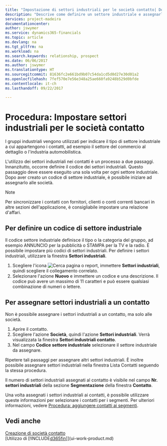 ```yaml
---
title: "Impostazione di settori industriali per le società contatto| Documenti Microsoft"
description: "Descrive come definire un settore industriale e assegnarlo a una società contatto, ad esempio il settore del commercio al dettaglio o dell'industria automobilistica."
services: project-madeira
documentationcenter: 
author: jswymer
ms.service: dynamics365-financials
ms.topic: article
ms.devlang: na
ms.tgt_pltfrm: na
ms.workload: na
ms.search.keywords: relationship, prospect
ms.date: 06/06/2017
ms.author: jswymer
ms.translationtype: HT
ms.sourcegitcommit: 81636fc2e661bd9b07c54da1cd5d0d27e30d01a2
ms.openlocfilehash: 7fef570e7e56e348a25ae660fa9248b529d0bfde
ms.contentlocale: it-ch
ms.lasthandoff: 09/22/2017

---
```

# <a name="how-to-set-up-industry-groups-for-contact-companies"></a>Procedura: Impostare settori industriali per le società contatto
I gruppi industriali vengono utilizzati per indicare il tipo di settore industriale a cui appartengono i contatti, ad esempio il settore del commercio al dettaglio o l'industria automobilistica.

L'utilizzo dei settori industriali nei contatti è un processo a due passaggi. Innanzitutto, occorre definire il codice dei settori industriali. Questo passaggio deve essere eseguito una sola volta per ogni settore industriale. Dopo aver creato un codice di settore industriale, è possibile iniziare ad assegnarlo alle società.

> [!NOTE]  
>   Per sincronizzare i contatti con fornitori, clienti o conti correnti bancari in altre sezioni dell'applicazione, è consigliabile impostare una relazione d'affari.

## <a name="to-define-an-industry-group-code"></a>Per definire un codice di settore industriale
Il codice settore industriale definisce il tipo o la categoria del gruppo, ad esempio ANNUNCIO per la pubblicità o STAMPA per la TV e la radio. È possibile impostare più codici di settori industriali. Per definire i settori industriali, utilizzare la finestra **Settori industriali**.

1. Scegliere l'icona ![Cerca pagina o report](media/ui-search/search_small.png "icona Cerca pagina o report"), immettere **Settori industriali**, quindi scegliere il collegamento correlato.
2. Selezionare l'azione **Nuovo** e immettere un codice e una descrizione. Il codice può avere un massimo di 11 caratteri e può essere qualsiasi combinazione di numeri o lettere.

## <a name="AssignIndustryGroupContact"></a> Per assegnare settori industriali a un contatto
Non è possibile assegnare i settori industriali a un contatto, ma solo alle società.

1. Aprire il contatto.
2. Scegliere l'azione **Società**, quindi l'azione **Settori industriali**. Verrà visualizzata la finestra **Settori industriali contatto**.
3. Nel campo **Codice settore industriale** selezionare il settore industriale da assegnare.

Ripetere tali passaggi per assegnare altri settori industriali. È inoltre possibile assegnare settori industriali nella finestra Lista Contatti seguendo la stessa procedura.

Il numero di settori industriali assegnati al contatto è visibile nel campo **Nr. settori industriali** della sezione **Segmentazione** della finestra **Contatto**.

Una volta assegnati i settori industriali ai contatti, è possibile utilizzare queste informazioni per selezionare i contatti per i segmenti. Per ulteriori informazioni, vedere [Procedura: aggiungere contatti ai segmenti](marketing-add-contact-segment.md).

## <a name="see-also"></a>Vedi anche
[Creazione di società contatto](marketing-create-contact-companies.md)  
[Utilizzo di [!INCLUDE[d365fin](includes/d365fin_md.md)]](ui-work-product.md)

